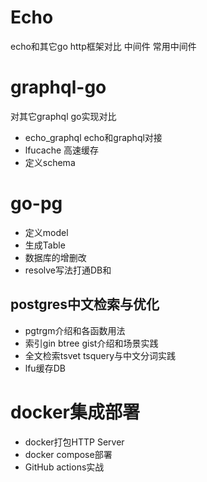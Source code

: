 # Echo
echo和其它go http框架对比
中间件
常用中间件
# graphql-go

对其它graphql go实现对比

- echo_graphql echo和graphql对接
- lfucache 高速缓存
- 定义schema

# go-pg

- 定义model
- 生成Table
- 数据库的增删改
- resolve写法打通DB和

## postgres中文检索与优化
- pgtrgm介绍和各函数用法
- 索引gin btree gist介绍和场景实践
- 全文检索tsvet tsquery与中文分词实践
- lfu缓存DB

# docker集成部署
- docker打包HTTP Server
- docker compose部署
- GitHub actions实战



  

